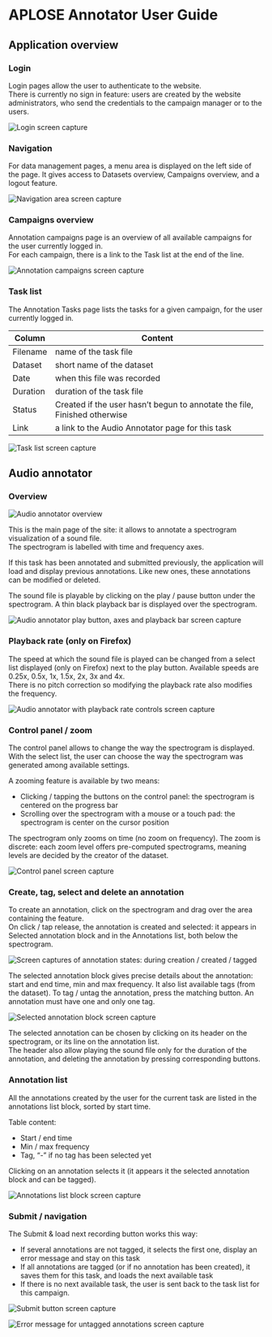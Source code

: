 # APLOSE Annotator User Guide

## Application overview

### Login

Login pages allow the user to authenticate to the website.<br />
There is currently no sign in feature: users are created by the website administrators, who send the credentials to the campaign manager or to the users.

![Login screen capture](images/01_login.png)

### Navigation

For data management pages, a menu area is displayed on the left side of the page. It gives access to Datasets overview, Campaigns overview, and a logout feature.

![Navigation area screen capture](images/02_menu.png)

### Campaigns overview

Annotation campaigns page is an overview of all available campaigns for the user currently logged in.<br />
For each campaign, there is a link to the Task list at the end of the line.

![Annotation campaigns screen capture](images/12_campaigns.png)

### Task list

The Annotation Tasks page lists the tasks for a given campaign, for the user currently logged in.

Column | Content
------ | -------
Filename | name of the task file
Dataset | short name of the dataset
Date | when this file was recorded
Duration | duration of the task file
Status | Created if the user hasn’t begun to annotate the file, Finished otherwise
Link | a link to the Audio Annotator page for this task

![Task list screen capture](images/16_campaign_tasks.png)

## Audio annotator

### Overview

![Audio annotator overview](images/21_annotator_overview.png)

This is the main page of the site: it allows to annotate a spectrogram visualization of a sound file.<br />
The spectrogram is labelled with time and frequency axes.

If this task has been annotated and submitted previously, the application will load and display previous annotations. Like new ones, these annotations can be modified or deleted.

The sound file is playable by clicking on the play / pause button under the spectrogram. A thin black playback bar is displayed over the spectrogram.

![Audio annotator play button, axes and playback bar screen capture](images/23_annotator_axes.png)

### Playback rate (only on Firefox)

The speed at which the sound file is played can be changed from a select list displayed (only on Firefox) next to the play button. Available speeds are 0.25x, 0.5x, 1x, 1.5x, 2x, 3x and 4x.<br />
There is no pitch correction so modifying the playback rate also modifies the frequency.

![Audio annotator with playback rate controls screen capture](images/29_annotator_speed.png)

### Control panel / zoom

The control panel allows to change the way the spectrogram is displayed.<br />
With the select list, the user can choose the way the spectrogram was generated among available settings.

A zooming feature is available by two means:

- Clicking / tapping the buttons on the control panel: the spectrogram is centered on the progress bar
- Scrolling over the spectrogram with a mouse or a touch pad: the spectrogram is center on the cursor position

The spectrogram only zooms on time (no zoom on frequency). The zoom is discrete: each zoom level offers pre-computed spectrograms, meaning levels are decided by the creator of the dataset.

![Control panel screen capture](images/22_annotator_resolutions.png)

### Create, tag, select and delete an annotation

To create an annotation, click on the spectrogram and drag over the area containing the feature.<br />
On click / tap release, the annotation is created and selected: it appears in Selected annotation block and in the Annotations list, both below the spectrogram.

![Screen captures of annotation states: during creation / created / tagged](images/24_annotator_annotation.png)

The selected annotation block gives precise details about the annotation: start and end time, min and max frequency. It also list available tags (from the dataset). To tag / untag the annotation, press the matching button. An annotation must have one and only one tag.

![Selected annotation block screen capture](images/25_annotation_selected.png)

The selected annotation can be chosen by clicking on its header on the spectrogram, or its line on the annotation list.<br />
The header also allow playing the sound file only for the duration of the annotation, and deleting the annotation by pressing corresponding buttons.

### Annotation list

All the annotations created by the user for the current task are listed in the annotations list block, sorted by start time.

Table content:

- Start / end time
- Min / max frequency
- Tag, “-” if no tag has been selected yet

Clicking on an annotation selects it (it appears it the selected annotation block and can be tagged).

![Annotations list block screen capture](images/26_annotations_list.png)

### Submit / navigation

The Submit & load next recording button works this way:

- If several annotations are not tagged, it selects the first one, display an error message and stay on this task
- If all annotations are tagged (or if no annotation has been created), it saves them for this task, and loads the next available task
- If there is no next available task, the user is sent back to the task list for this campaign.

![Submit button screen capture](images/27_submit_button.png)

![Error message for untagged annotations screen capture](images/28_submit_error.png)
